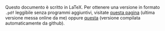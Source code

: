 Questo documento è scritto in LaTeX. Per ottenere una versione in formato `.pdf` leggibile senza programmi aggiuntivi, visitate [questa pagina](http://fph.altervista.org/oli/files/olysyl.pdf) (ultima versione messa online da me) oppure [questa](http://latex.aslushnikov.com/compile?git=https://github.com/fph/olysyl&target=olysyl.tex) (versione compilata automaticamente da github).

